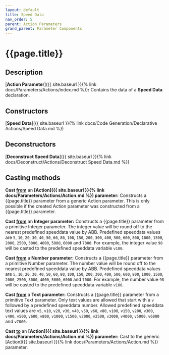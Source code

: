 ```yaml
---
layout: default
title: Speed Data
nav_order: 5
parent: Action Parameters
grand_parent: Parameter Components
---
```


# **{{page.title}}**

## **Description**

[**Action Parameter**]({{ site.baseurl }}{% link docs/Parameters/Actions/index.md %})**:** 
Contains the data of a **Speed Data** declaration. 

## **Constructors**

[**Speed Data**]({{ site.baseurl }}{% link docs/Code Generation/Declarative Actions/Speed Data.md %})

## **Deconstructors**

[**Deconstruct Speed Data**]({{ site.baseurl }}{% link docs/Deconstruct/Actions/Deconstruct Speed Data.md %})

## **Casting methods**

**Cast <u>from</u>** an **[Action]({{ site.baseurl }}{% link docs/Parameters/Actions/Action.md %}) parameter:** Constructs a {{page.title}} parameter from a generic Action parameter. This is only possible if the created Action parameter was constructed from a {{page.title}} parameter.

**Cast <u>from</u>** an **Integer parameter:**  Constructs a {{page.title}} parameter from a primitive Integer parameter. The integer value will be round off to the nearest predefined speeddata value by ABB. Predefined speeddata values are `5`, `10`, `20`, `30`, `40`, `50`, `60`, `80`, `100`, `150`, `200`, `300`, `400`, `500`, `600`, `800`, `1000`, `1500`, `2000`, `2500`, `3000`, `4000`, `5000`, `6000` and `7000`. For example, the integer value `98` will be casted to the predefined speeddata variable `v100`. 

**Cast <u>from</u>** a **Number parameter:**  Constructs a {{page.title}} parameter from a primitive Number parameter. The number value will be round off to the nearest predefined speeddata value by ABB. Predefined speeddata values are `5`, `10`, `20`, `30`, `40`, `50`, `60`, `80`, `100`, `150`, `200`, `300`, `400`, `500`, `600`, `800`, `1000`, `1500`, `2000`, `2500`, `3000`, `4000`, `5000`, `6000` and `7000`. For example, the number value `98` will be casted to the predefined speeddata variable `v100`. 

**Cast <u>from</u>** a **Text parameter:**  Constructs a {{page.title}} parameter from a primitive Text parameter. Only text values are allowed that start with a `v` followed by a predefined speeddata number. Allowed predefined speeddata text values are `v5`, `v10`, `v20`, `v30`, `v40`, `v50`, `v60`, `v80`, `v100`, `v150`, `v200`, `v300`, `v400`, `v500`, `v600`, `v800`, `v1000`, `v1500`, `v2000`, `v2500`, `v3000`, `v4000`, `v5000`, `v6000` and `v7000`.

**Cast <u>to</u>** an **[Action]({{ site.baseurl }}{% link docs/Parameters/Actions/Action.md %}) parameter:** Cast to the generic [Action]({{ site.baseurl }}{% link docs/Parameters/Actions/Action.md %}) parameter. 
